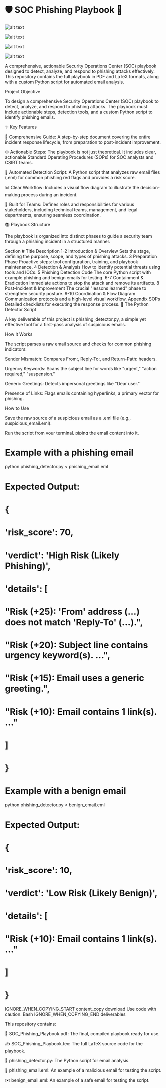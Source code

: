 # 🛡️ SOC Phishing Playbook 🎣

![alt text](https://img.shields.io/badge/Language-Python-blue.svg)


![alt text](https://img.shields.io/badge/Document-LaTeX-00A0A0.svg)


![alt text](https://img.shields.io/badge/License-MIT-yellow.svg)


![alt text](https://img.shields.io/badge/Status-Complete-brightgreen.svg)

A comprehensive, actionable Security Operations Center (SOC) playbook designed to detect, analyze, and respond to phishing attacks effectively. This repository contains the full playbook in PDF and LaTeX formats, along with a custom Python script for automated email analysis.

Project Objective

To design a comprehensive Security Operations Center (SOC) playbook to detect, analyze, and respond to phishing attacks. The playbook must include actionable steps, detection tools, and a custom Python script to identify phishing emails.

✨ Key Features

📖 Comprehensive Guide: A step-by-step document covering the entire incident response lifecycle, from preparation to post-incident improvement.

⚙️ Actionable Steps: The playbook is not just theoretical. It includes clear, actionable Standard Operating Procedures (SOPs) for SOC analysts and CSIRT teams.

🐍 Automated Detection Script: A Python script that analyzes raw email files (.eml) for common phishing red flags and provides a risk score.

📊 Clear Workflow: Includes a visual flow diagram to illustrate the decision-making process during an incident.

👥 Built for Teams: Defines roles and responsibilities for various stakeholders, including technical teams, management, and legal departments, ensuring seamless coordination.

📚 Playbook Structure

The playbook is organized into distinct phases to guide a security team through a phishing incident in a structured manner.

Section #	Title	Description
1-2	Introduction & Overview	Sets the stage, defining the purpose, scope, and types of phishing attacks.
3	Preparation Phase	Proactive steps: tool configuration, training, and playbook maintenance.
4	Detection & Analysis	How to identify potential threats using tools and IOCs.
5	Phishing Detection Code	The core Python script with example phishing and benign emails for testing.
6-7	Containment & Eradication	Immediate actions to stop the attack and remove its artifacts.
8	Post-Incident & Improvement	The crucial "lessons learned" phase to strengthen security posture.
9-10	Coordination & Flow Diagram	Communication protocols and a high-level visual workflow.
Appendix	SOPs	Detailed checklists for executing the response process.
🚀 The Python Detector Script

A key deliverable of this project is phishing_detector.py, a simple yet effective tool for a first-pass analysis of suspicious emails.

How it Works

The script parses a raw email source and checks for common phishing indicators:

Sender Mismatch: Compares From:, Reply-To:, and Return-Path: headers.

Urgency Keywords: Scans the subject line for words like "urgent," "action required," "suspension."

Generic Greetings: Detects impersonal greetings like "Dear user."

Presence of Links: Flags emails containing hyperlinks, a primary vector for phishing.

How to Use

Save the raw source of a suspicious email as a .eml file (e.g., suspicious_email.eml).

Run the script from your terminal, piping the email content into it.

# Example with a phishing email
python phishing_detector.py < phishing_email.eml

# Expected Output:
# {
#     'risk_score': 70,
#     'verdict': 'High Risk (Likely Phishing)',
#     'details': [
#         "Risk (+25): 'From' address (...) does not match 'Reply-To' (...).",
#         "Risk (+20): Subject line contains urgency keyword(s). ...",
#         "Risk (+15): Email uses a generic greeting.",
#         "Risk (+10): Email contains 1 link(s). ..."
#     ]
# }

# Example with a benign email
python phishing_detector.py < benign_email.eml

# Expected Output:
# {
#     'risk_score': 10,
#     'verdict': 'Low Risk (Likely Benign)',
#     'details': [
#         "Risk (+10): Email contains 1 link(s). ..."
#     ]
# }
IGNORE_WHEN_COPYING_START
content_copy
download
Use code with caution.
Bash
IGNORE_WHEN_COPYING_END
deliverables

This repository contains:

📄 SOC_Phishing_Playbook.pdf: The final, compiled playbook ready for use.

✍️ SOC_Phishing_Playbook.tex: The full LaTeX source code for the playbook.

🐍 phishing_detector.py: The Python script for email analysis.

📧 phishing_email.eml: An example of a malicious email for testing the script.

✉️ benign_email.eml: An example of a safe email for testing the script.
